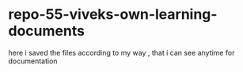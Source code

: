 # repo-55-viveks-own-learning-documents
here i saved the files according to my way , that i can see anytime for documentation
